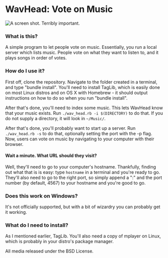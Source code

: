 # WavHead: Vote on Music
![A screen shot. Terribly important.](https://i.imgur.com/HGWirqN.png)

### What is this?
A simple program to let people vote on music. Essentially, you run a local
server which lists music. People vote on what they want to listen to, and it
plays songs in order of votes.


### How do I use it?

First off, clone the repository. Navigate to the folder created in a terminal,
and type "bundle install". You'll need to install TagLib, which is easily done
on most Linux distros and on OS X with Homebrew - it should output instructions
on how to do so when you run "bundle install". 

After that's done, you'll need to index some music. This lets WavHead know that
your music exists. Run ````./wav_head.rb -i $(DIRECTORY)```` to do that. If you
do not supply a directory, it will look in ````~/Music/````.

After that's done, you'll probably want to start up a server. Run
````./wav_head.rb -s```` to do that, optionally setting the port with the 
-p flag. Now, users can vote on music by navigating to your computer with
their browser.

#### Wait a minute. What URL should they visit?

Well, they'll need to go to your computer's hostname. Thankfully, finding
out what that is is easy: type ````hostname```` in a terminal and
you're ready to go. They'll also need to go to the right port, so simply
append a ":" and the port number (by default, 4567) to your hostname and you're
good to go.

### Does this work on Windows?

It's not officially supported, but with a bit of wizardry you can probably
get it working.

### What do I need to install?

As I mentioned earlier, TagLib. You'll also need a copy of mplayer on Linux,
which is probably in your distro's package manager.


All media released under the BSD License. 

